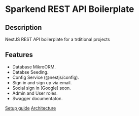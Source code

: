 # Sparkend REST API Boilerplate

## Description
NestJS REST API boilerplate for a trditional projects

## Features
- Database MikroORM.
- Databse Seeding.
- Config Service (@nestjs/config).
- Sign in and sign up via email.
- Social sign in (Google) soon.
- Admin and User roles.
- Swagger documentaton.

[Setup guide](/docs/setup.md)
[Architecture](/docs/architecture.md)